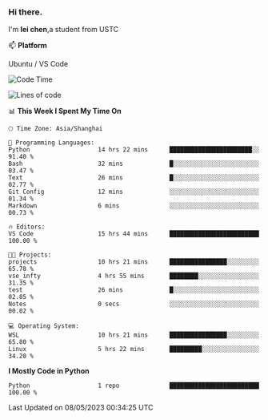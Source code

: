 ### Hi there.
I'm **lei chen**,a student from USTC

📫 **Platform**

Ubuntu / VS Code

<!--START_SECTION:waka-->
![Code Time](http://img.shields.io/badge/Code%20Time-44%20hrs%2059%20mins-blue)

![Lines of code](https://img.shields.io/badge/From%20Hello%20World%20I%27ve%20Written-0%20lines%20of%20code-blue)

📊 **This Week I Spent My Time On** 

```text
🕑︎ Time Zone: Asia/Shanghai

💬 Programming Languages: 
Python                   14 hrs 22 mins      ███████████████████████░░   91.40 % 
Bash                     32 mins             █░░░░░░░░░░░░░░░░░░░░░░░░   03.47 % 
Text                     26 mins             █░░░░░░░░░░░░░░░░░░░░░░░░   02.77 % 
Git Config               12 mins             ░░░░░░░░░░░░░░░░░░░░░░░░░   01.34 % 
Markdown                 6 mins              ░░░░░░░░░░░░░░░░░░░░░░░░░   00.73 % 

🔥 Editors: 
VS Code                  15 hrs 44 mins      █████████████████████████   100.00 % 

🐱‍💻 Projects: 
projects                 10 hrs 21 mins      ████████████████░░░░░░░░░   65.78 % 
vse_infty                4 hrs 55 mins       ████████░░░░░░░░░░░░░░░░░   31.35 % 
test                     26 mins             █░░░░░░░░░░░░░░░░░░░░░░░░   02.85 % 
Notes                    0 secs              ░░░░░░░░░░░░░░░░░░░░░░░░░   00.02 % 

💻 Operating System: 
WSL                      10 hrs 21 mins      ████████████████░░░░░░░░░   65.80 % 
Linux                    5 hrs 22 mins       █████████░░░░░░░░░░░░░░░░   34.20 % 
```

**I Mostly Code in Python** 

```text
Python                   1 repo              █████████████████████████   100.00 % 
```




 Last Updated on 08/05/2023 00:34:25 UTC
<!--END_SECTION:waka-->
